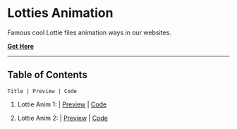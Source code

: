 # **Lotties Animation**

Famous cool Lottie files animation ways in our websites.

[**Get Here**](https://github.com/imniladri/Miscellaneous/tree/main/Lotties-Animation)

---

## **Table of Contents**

```
Title | Preview | Code
```

1.  Lottie Anim 1:
    | [Preview](https://imniladri.github.io/Miscellaneous/Lotties-Animation/Lottie-Anim-1)
    | [Code](https://github.com/imniladri/Miscellaneous/tree/main/Lotties-Animation/Lottie-Anim-1)

2.  Lottie Anim 2:
    | [Preview](https://imniladri.github.io/Miscellaneous/Lotties-Animation/Lottie-Anim-2)
    | [Code](https://github.com/imniladri/Miscellaneous/tree/main/Lotties-Animation/Lottie-Anim-2)
